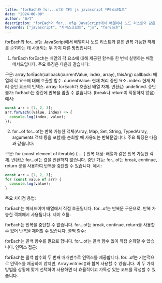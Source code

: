 ```yaml
---
title: "forEach와 for...of의 차이 js javascript 자바스크립트"
date: "2024-06-08"
author: "포리"
description: "forEach와 for...of는 JavaScript에서 배열이나 노드 리스트와 같은 반복 가능한 객체를 순회하는 데 사용되는 두 가지 다른 방법입니다. "
keywords: ["javascript", "자바스크립트", "js", "forEach"]
---
```


forEach와 for...of는 JavaScript에서 배열이나 노드 리스트와 같은 반복 가능한 객체를 순회하는 데 사용되는 두 가지 다른 방법입니다.

1. forEach
   forEach는 배열의 각 요소에 대해 제공된 함수를 한 번씩 실행하는 배열 메서드입니다. 주요 특징은 다음과 같습니다:

구문: array.forEach(callback(currentValue, index, array), thisArg)
callback: 배열의 각 요소에 대해 호출할 함수.
currentValue: 현재 처리 중인 요소.
index: 현재 처리 중인 요소의 인덱스.
array: forEach가 호출된 배열 자체.
반환값: undefined.
중단 불가: forEach는 중간에 반복을 멈출 수 없습니다. (break나 return이 작동하지 않음)
예시:

```js
const arr = [1, 2, 3];
arr.forEach((value, index) => {
  console.log(index, value);
});
```

2. for...of
   for...of는 반복 가능한 객체(Array, Map, Set, String, TypedArray, arguments 객체 등을 포함)를 순회할 때 사용되는 반복문입니다. 주요 특징은 다음과 같습니다:

구문: for (const element of iterable) { ... }
반복 대상: 배열과 같은 반복 가능한 객체.
반환값: for...of는 값을 반환하지 않습니다.
중단 가능: for...of는 break, continue, return 문을 사용하여 반복을 중단할 수 있습니다.
예시:

```js
const arr = [1, 2, 3];
for (const value of arr) {
  console.log(value);
}
```

주요 차이점
용법:

forEach는 메서드이며 배열에서 직접 호출됩니다.
for...of는 반복문 구문으로, 반복 가능한 객체에서 사용됩니다.
제어 흐름:

forEach는 반복을 중단할 수 없습니다.
for...of는 break, continue, return을 사용할 수 있어 반복을 제어할 수 있습니다.
콜백 함수:

forEach는 콜백 함수를 필요로 합니다.
for...of는 콜백 함수 없이 직접 순회할 수 있습니다.
인덱스 접근:

forEach는 콜백 함수의 두 번째 매개변수로 인덱스를 제공합니다.
for...of는 기본적으로 인덱스를 제공하지 않지만, Array.entries()와 함께 사용할 수 있습니다.
이 두 가지 방법을 상황에 맞게 선택하여 사용하면 더 효율적이고 가독성 있는 코드를 작성할 수 있습니다.
